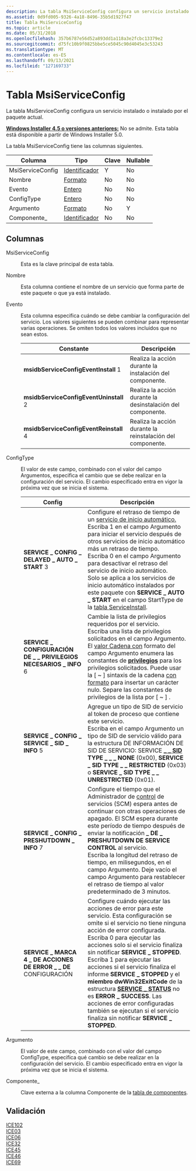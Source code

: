```yaml
---
description: La tabla MsiServiceConfig configura un servicio instalado o instalado por el paquete actual.
ms.assetid: 0d9fd005-9326-4a18-8496-35b5d1927f47
title: Tabla MsiServiceConfig
ms.topic: article
ms.date: 05/31/2018
ms.openlocfilehash: 357b6787e56d52a893dd1a118a3e2fcbc13379e2
ms.sourcegitcommit: d75fc10b9f0825bbe5ce5045c90d4045e3c53243
ms.translationtype: MT
ms.contentlocale: es-ES
ms.lasthandoff: 09/13/2021
ms.locfileid: "127169733"
---
```

# <a name="msiserviceconfig-table"></a>Tabla MsiServiceConfig

La tabla MsiServiceConfig configura un servicio instalado o instalado por el paquete actual.

**[Windows Installer 4.5 o versiones anteriores:](not-supported-in-windows-installer-4-5.md)** No se admite. Esta tabla está disponible a partir de Windows Installer 5.0.

La tabla MsiServiceConfig tiene las columnas siguientes.



| Columna           | Tipo                         | Clave | Nullable |
|------------------|------------------------------|-----|----------|
| MsiServiceConfig | [Identificador](identifier.md) | Y   | No        |
| Nombre             | [Formato](formatted.md)   | No   | No        |
| Evento            | [Entero](integer.md)       | No   | No        |
| ConfigType       | [Entero](integer.md)       | No   | No        |
| Argumento         | [Formato](formatted.md)   | No   | Y        |
| Componente\_      | [Identificador](identifier.md) | No   | No        |



 

## <a name="columns"></a>Columnas

<dl> <dt>

<span id="MsiServiceConfig"></span><span id="msiserviceconfig"></span><span id="MSISERVICECONFIG"></span>MsiServiceConfig
</dt> <dd>

Esta es la clave principal de esta tabla.

</dd> <dt>

<span id="Name"></span><span id="name"></span><span id="NAME"></span>Nombre
</dt> <dd>

Esta columna contiene el nombre de un servicio que forma parte de este paquete o que ya está instalado.

</dd> <dt>

<span id="Event"></span><span id="event"></span><span id="EVENT"></span>Evento
</dt> <dd>

Esta columna especifica cuándo se debe cambiar la configuración del servicio. Los valores siguientes se pueden combinar para representar varias operaciones. Se omiten todos los valores incluidos que no sean estos.



| Constante                                         | Descripción                                              |
|--------------------------------------------------|----------------------------------------------------------|
| **msidbServiceConfigEventInstall** 1<br/>   | Realiza la acción durante la instalación del componente.   |
| **msidbServiceConfigEventUninstall** 2<br/> | Realiza la acción durante la desinstalación del componente. |
| **msidbServiceConfigEventReinstall** 4<br/> | Realiza la acción durante la reinstalación del componente. |



 

</dd> <dt>

<span id="ConfigType"></span><span id="configtype"></span><span id="CONFIGTYPE"></span>ConfigType
</dt> <dd>

El valor de este campo, combinado con el valor del campo Argumentos, especifica el cambio que se debe realizar en la configuración del servicio. El cambio especificado entra en vigor la próxima vez que se inicia el sistema.



| Config                                                      | Descripción                                                                                                                                                                                                                                                                                                                                                                                                                                                                                                                                                                                      |
|-------------------------------------------------------------|--------------------------------------------------------------------------------------------------------------------------------------------------------------------------------------------------------------------------------------------------------------------------------------------------------------------------------------------------------------------------------------------------------------------------------------------------------------------------------------------------------------------------------------------------------------------------------------------------|
| **SERVICE \_ CONFIG \_ DELAYED \_ AUTO \_ START** 3<br/>       | Configure el retraso de tiempo de un [servicio de inicio automático.](../services/automatically-starting-services.md) <br/> Escriba 1 en el campo Argumento para iniciar el servicio después de otros servicios de inicio automático más un retraso de tiempo. <br/> Escriba 0 en el campo Argumento para desactivar el retraso del servicio de inicio automático.<br/> Solo se aplica a los servicios de inicio automático instalados por este paquete con **SERVICE \_ AUTO \_ START** en el campo StartType de la [tabla ServiceInstall](serviceinstall-table.md).<br/>                                                                         |
| **SERVICE \_ CONFIGURACIÓN DE \_ \_ PRIVILEGIOS NECESARIOS \_ INFO** 6<br/> | Cambie la lista de privilegios requeridos por el servicio.<br/> Escriba una lista de privilegios solicitados en el campo Argumento. El [valor Cadena con](formatted.md) formato del campo Argumento enumera las constantes de [**privilegios**](../secauthz/privilege-constants.md) para los privilegios solicitados. Puede usar la \[ ~ \] sintaxis de la cadena [con formato](formatted.md) para insertar un carácter nulo. Separe las constantes de privilegios de la lista por \[ ~ \] .<br/>                                                                                                                              |
| **SERVICE \_ CONFIG \_ SERVICE \_ SID \_ INFO** 5<br/>         | Agregue un tipo de SID de servicio al token de proceso que contiene este servicio.<br/> Escriba en el campo Argumento un tipo de SID de servicio válido para la estructura DE INFORMACIÓN DE SID DE SERVICIO: SERVICE [**\_ \_ SID**](/windows/win32/api/winsvc/ns-winsvc-service_sid_info) **TYPE \_ \_ \_ NONE** (0x00), **SERVICE \_ SID TYPE \_ \_ RESTRICTED** (0x03) o **SERVICE \_ SID TYPE \_ \_ UNRESTRICTED** (0x01). <br/>                                                                                                                                                                                                                                              |
| **SERVICE \_ CONFIG \_ PRESHUTDOWN \_ INFO** 7<br/>          | Configure el tiempo que el Administrador de [control](../services/service-control-manager.md) de servicios (SCM) espera antes de continuar con otras operaciones de apagado. El SCM espera durante este período de tiempo después de enviar la notificación **\_ DE \_ PRESHUTDOWN DE SERVICE CONTROL** al servicio. <br/> Escriba la longitud del retraso de tiempo, en milisegundos, en el campo Argumento. Deje vacío el campo Argumento para restablecer el retraso de tiempo al valor predeterminado de 3 minutos. <br/>                                                                                                                               |
| **SERVICE \_ MARCA 4 \_ DE ACCIONES DE ERROR \_ \_ DE** CONFIGURACIÓN<br/>     | Configure cuándo ejecutar las acciones de error para este servicio. Esta configuración se omite si el servicio no tiene ninguna acción de error configurada.<br/> Escriba 0 para ejecutar las acciones solo si el servicio finaliza sin notificar **SERVICE \_ STOPPED**.<br/> Escriba 1 para ejecutar las acciones si el servicio finaliza el informe **SERVICE \_ STOPPED** y el **miembro dwWin32ExitCode** de la estructura [**SERVICE \_ STATUS**](/windows/win32/api/winsvc/ns-winsvc-service_status) no es **ERROR \_ SUCCESS**. Las acciones de error configuradas también se ejecutan si el servicio finaliza sin notificar **SERVICE \_ STOPPED**.<br/> |



 

</dd> <dt>

<span id="Argument"></span><span id="argument"></span><span id="ARGUMENT"></span>Argumento
</dt> <dd>

El valor de este campo, combinado con el valor del campo ConfigType, especifica qué cambio se debe realizar en la configuración del servicio. El cambio especificado entra en vigor la próxima vez que se inicia el sistema.

</dd> <dt>

<span id="Component_"></span><span id="component_"></span><span id="COMPONENT_"></span>Componente\_
</dt> <dd>

Clave externa a la columna Componente de la [tabla de componentes](component-table.md).

</dd> </dl>

## <a name="validation"></a>Validación

<dl>

[ICE102](ice-102.md)  
[ICE03](ice03.md)  
[ICE06](ice06.md)  
[ICE32](ice32.md)  
[ICE45](ice45.md)  
[ICE46](ice46.md)  
[ICE69](ice69.md)  
</dl>

 

 

